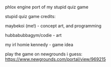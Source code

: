 phlox engine port of my stupid quiz game

stupid quiz game credits:

maybekoi (me!) - concept art, and programming

hubbabubbagym/codie - art

my irl homie kennedy - game idea

play the game on newgrounds i guess: https://www.newgrounds.com/portal/view/969215
